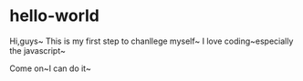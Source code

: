 # hello-world

Hi,guys~
This is my first step to chanllege myself~
I love coding~especially the javascript~

Come on~I can do it~ 
